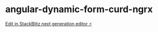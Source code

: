 # angular-dynamic-form-curd-ngrx

[Edit in StackBlitz next generation editor ⚡️](https://stackblitz.com/~/github.com/wahyder/angular-dynamic-form-curd-ngrx)